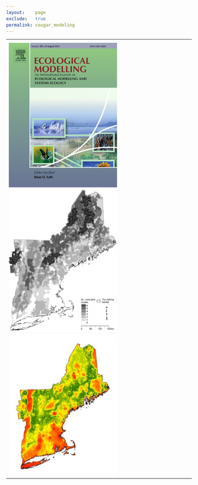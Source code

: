 ```yaml
---
layout:    page
exclude:   true
permalink: cougar_modeling
---
```


<table style="width:100%">
  <tr>
	<th></th>
  </tr>
  <tr>
    <td><a href="https://www.sciencedirect.com/science/article/pii/S0304380014000891"><img src="https://raw.githubusercontent.com/hglick/hglick.github.io/master/_images/Large/Ecological_Modelling_Cover.png" width="60%" align="left"></a></td>
  </tr>
  <tr>
    <td><img src="https://raw.githubusercontent.com/hglick/hglick.github.io/master/_images/Large/Ecological_Modelling.png" width="60%" align="left"></td>
  </tr>
  <tr>
    <td><img src="https://raw.githubusercontent.com/hglick/hglick.github.io/master/_images/Large/Cougar_Models_2.png" width="60%" align="left"></td>
  </tr>
</table>
  





   
